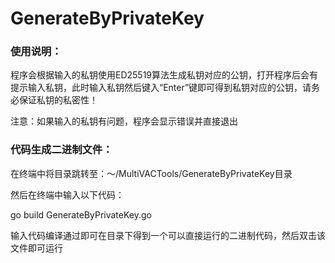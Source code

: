 # GenerateByPrivateKey

### 使用说明：

程序会根据输入的私钥使用ED25519算法生成私钥对应的公钥，打开程序后会有提示输入私钥，此时输入私钥然后键入“Enter”键即可得到私钥对应的公钥，请务必保证私钥的私密性！

注意：如果输入的私钥有问题，程序会显示错误并直接退出

### 代码生成二进制文件：

在终端中将目录跳转至：～/MultiVACTools/GenerateByPrivateKey目录

然后在终端中输入以下代码：

go build GenerateByPrivateKey.go 

输入代码编译通过即可在目录下得到一个可以直接运行的二进制代码，然后双击该文件即可运行